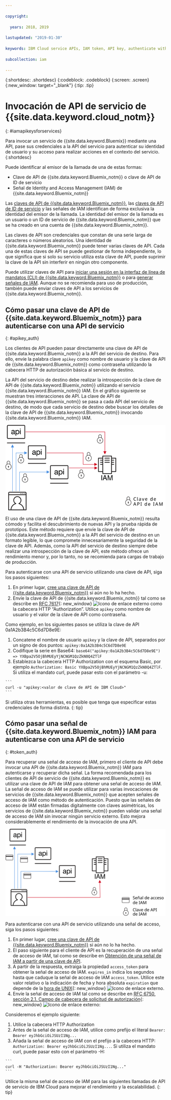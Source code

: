 ```yaml
---

copyright:

  years: 2018, 2019

lastupdated: "2019-01-30"

keywords: IBM Cloud service APIs, IAM token, API key, authenticate with service API

subcollection: iam

---
```


{:shortdesc: .shortdesc}
{:codeblock: .codeblock}
{:screen: .screen}
{:new_window: target="_blank"}
{:tip: .tip}

# Invocación de API de servicio de {{site.data.keyword.cloud_notm}}
{: #iamapikeysforservices}

Para invocar un servicio de {{site.data.keyword.Bluemix}} mediante una API, pase sus credenciales a la API del servicio para autenticar su identidad de usuario y su acceso para realizar acciones en el contexto del servicio.
{:shortdesc}

Puede identificar al emisor de la llamada de una de estas formas:

* Clave de API de {{site.data.keyword.Bluemix_notm}} o clave de API de ID de servicio
* Señal de Identity and Access Management (IAM) de {{site.data.keyword.Bluemix_notm}}

Las [claves de API de {{site.data.keyword.Bluemix_notm}}](/docs/iam?topic=iam-userapikey#userapikey), las [claves de API de ID de servicio](/docs/iam?topic=iam-serviceidapikeys#serviceidapikeys) y las señales de IAM identifican de forma exclusiva la identidad del emisor de la llamada.  La identidad del emisor de la llamada es un usuario o un ID de servicio de {{site.data.keyword.Bluemix_notm}} que se ha creado en una cuenta de {{site.data.keyword.Bluemix_notm}}.

Las claves de API son credenciales que constan de una serie larga de caracteres o números aleatorios. Una identidad de {{site.data.keyword.Bluemix_notm}} puede tener varias claves de API. Cada una de estas claves de API se puede gestionar de forma independiente, lo que significa que si solo su servicio utiliza esta clave de API, puede suprimir la clave de la API sin interferir en ningún otro componente.

Puede utilizar claves de API para [iniciar una sesión en la interfaz de línea de mandatos (CLI) de {{site.data.keyword.Bluemix_notm}}](/docs/cli/reference/ibmcloud?topic=cloud-cli-ibmcloud_login#ibmcloud_login) o para [generar señales de IAM](/docs/iam?topic=iam-iamtoken_from_apikey#iamtoken_from_apikey). Aunque no se recomienda para uso de producción, también puede enviar claves de API a los servicios de {{site.data.keyword.Bluemix_notm}}.

## Cómo pasar una clave de API de {{site.data.keyword.Bluemix_notm}} para autenticarse con una API de servicio
{: #apikey_auth}

Los clientes de API pueden pasar directamente una clave de API de {{site.data.keyword.Bluemix_notm}} a la API del servicio de destino. Para ello, envíe la palabra clave `apikey` como nombre de usuario y la clave de API de {{site.data.keyword.Bluemix_notm}} como contraseña utilizando la cabecera HTTP de autorización básica al servicio de destino.

La API del servicio de destino debe realizar la introspección de la clave de API de {{site.data.keyword.Bluemix_notm}} utilizando el servicio {{site.data.keyword.Bluemix_notm}} IAM. En el gráfico siguiente se muestran tres interacciones de API. La clave de API de {{site.data.keyword.Bluemix_notm}} se pasa a cada API del servicio de destino, de modo que cada servicio de destino debe buscar los detalles de la clave de API de {{site.data.keyword.Bluemix_notm}} invocando {{site.data.keyword.Bluemix_notm}} IAM.

![Autenticación con una API de servicio utilizando una clave de API](images/APIkeyauth.svg "Cómo pasar claves de API a servicios de destino que luego pasan la clave de API a IAM para validar credenciales")

El uso de una clave de API de {{site.data.keyword.Bluemix_notm}} resulta cómodo y facilita el descubrimiento de nuevas API y la prueba rápida de prototipos. Este método requiere que envíe la clave de API de {{site.data.keyword.Bluemix_notm}} a la API del servicio de destino en un formato legible, lo que compromete innecesariamente la seguridad de la clave de API. Además, como la API del servicio de destino siempre debe realizar una introspección de la clave de API, este método ofrece un rendimiento menor y, por lo tanto, no se recomienda para cargas de trabajo de producción.

Para autenticarse con una API de servicio utilizando una clave de API, siga los pasos siguientes:

  1. En primer lugar, [cree una clave de API de {{site.data.keyword.Bluemix_notm}}](/docs/iam?topic=iam-userapikey#creating-an-api-key) si aún no lo ha hecho.
  2. Envíe la clave de API de {{site.data.keyword.Bluemix_notm}} tal como se describe en [RFC 7617](https://tools.ietf.org/html/rfc7617){: new_window} ![Icono de enlace externo](../icons/launch-glyph.svg "Icono de enlace externo") como la cabecera HTTP “Authorization”. Utilice `apikey` como nombre de usuario y el valor de la clave de API como contraseña.

Como ejemplo, en los siguientes pasos se utiliza la clave de API 0a1A2b3B4c5C6d7D8e9E:

  1.	Concatene el nombre de usuario `apikey` y la clave de API, separados por un signo de dos puntos: `apikey:0a1A2b3B4c5C6d7D8e9E`
  2.	Codifique la serie en Base64: `base64("apikey:0a1A2b3B4c5C6d7D8e9E") => YXBpa2V5OjBhMUEyYjNCNGM1QzZkN0Q4ZTlF`
  3.	Establezca la cabecera HTTP Authorization con el esquema Basic, por ejemplo `Authorization: Basic YXBpa2V5OjBhMUEyYjNCNGM1QzZkN0Q4ZTlF`. Si utiliza el mandato curl, puede pasar esto con el parámetro -u:

    ```
    curl -u "apikey:<valor de clave de API de IBM Cloud>"
    ```

  Si utiliza otras herramientas, es posible que tenga que especificar estas credenciales de forma distinta.
  {: tip}

## Cómo pasar una señal de {{site.data.keyword.Bluemix_notm}} IAM para autenticarse con una API de servicio
{: #token_auth}

Para recuperar una señal de acceso de IAM, primero el cliente de API debe invocar una API de {{site.data.keyword.Bluemix_notm}} IAM para autenticarse y recuperar dicha señal. La forma recomendada para los clientes de API de servicio de {{site.data.keyword.Bluemix_notm}} es utilizar una clave de API de IAM para obtener una señal de acceso de IAM. La señal de acceso de IAM se puede utilizar para varias invocaciones de servicios de {{site.data.keyword.Bluemix_notm}} que acepten señales de acceso de IAM como método de autenticación. Puesto que las señales de acceso de IAM están firmadas digitalmente con claves asimétricas, los servicios de {{site.data.keyword.Bluemix_notm}} pueden validar una señal de acceso de IAM sin invocar ningún servicio externo. Esto mejora considerablemente el rendimiento de la invocación de una API.

![Autenticación con una API de servicio utilizando una señal de acceso](images/tokenauth.svg "Recuperación de una señal de IAM utilizando una clave de API y pasando la señal de acceso a los servicios de destino para validar credenciales")

Para autenticarse con una API de servicio utilizando una señal de acceso, siga los pasos siguientes:

  1. En primer lugar, [cree una clave de API de {{site.data.keyword.Bluemix_notm}}](/docs/iam?topic=iam-userapikey#creating-an-api-key) si aún no lo ha hecho.
  2. El paso siguiente para el cliente de API es la recuperación de una señal de acceso de IAM, tal como se describe en [Obtención de una señal de IAM a partir de una clave de API](/docs/iam?topic=iam-iamtoken_from_apikey#iamtoken_from_apikey).
  3. A partir de la respuesta, extraiga la propiedad `access_token` para obtener la señal de acceso de IAM. `expires_in` indica los segundos hasta que caduque la señal de acceso de IAM `access_token`. Utilice este valor relativo o la indicación de fecha y hora absoluta `expiration` que depende de la [hora de UNIX](https://en.wikipedia.org/wiki/Unix_time){: new_window} ![Icono de enlace externo](../icons/launch-glyph.svg "Icono de enlace externo").
  4. Envíe la señal de acceso de IAM tal como se describe en [RFC 6750, sección 2.1. Campo de cabecera de solicitud de autorización](https://tools.ietf.org/html/rfc6750#page-5){: new_window} ![Icono de enlace externo](../icons/launch-glyph.svg "Icono de enlace externo"):

Consideremos el ejemplo
siguiente:

  1.	Utilice la cabecera HTTP Authorization
  2.	Antes de la señal de acceso de IAM, utilice como prefijo el literal `Bearer: Bearer eyJhbGciOiJSUzI1Ng...`
  3.	Añada la señal de acceso de IAM con el prefijo a la cabecera HTTP: `Authorization: Bearer eyJhbGciOiJSUzI1Ng...`. Si utiliza el mandato curl, puede pasar esto con el parámetro -H:

    ```
    curl -H "Authorization: Bearer eyJhbGciOiJSUzI1Ng..."
    ```

  Utilice la misma señal de acceso de IAM para las siguientes llamadas de API de servicio de IBM Cloud para mejorar el rendimiento y la escalabilidad.
  {: tip}
